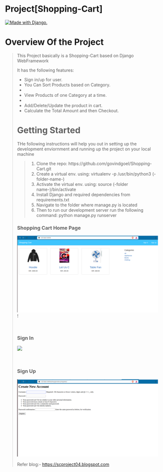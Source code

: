 # Project[Shopping-Cart]
<a href="http://www.djangoproject.com/"><img src="https://www.djangoproject.com/m/img/badges/djangomade124x25.gif" border="0" alt="Made with Django." title="Made with Django." /></a>
<h1> Overview Of the Project</h1>
<blockquote>
  <p>This Project basically is a Shopping-Cart based on Django WebFramework</p>
  <p>It has the following features:<p>
  <ul>
    <li>Sign in/up for user. </li>
    <li>You Can Sort Products based on Category.<li>
    <li>View Products of one Category at a time.<li>
    <li>Add/Delete/Update the product in cart. </li>
    <li>Calculate the Total Amount and then Checkout.</li>
  </ul>
</blockqoute>

<h1> Getting Started </h1>
<p>THe following instructions will help you out in setting up the development enviornment and running up the project on your local machine</p> 
<blockquote>
  <ol>
    <li>Clone the repo: https://github.com/govindgoel/Shopping-Cart.git</li>
    <li>Create a virtual env. using:  virtualenv -p /usr/bin/python3 (-folder-name-)</li>
    <li>Activate the virtual env. using:  source (-folder name-)/bin/activate</li>
    <li>Install Django and required dependencies from requirements.txt</li>
    <li>Navigate to the folder where manage.py is located</li>
    <li>Then to run our development server run the following command: python manage.py runserver</li>
  </ol>
</blockquote>

<h3> Shopping Cart Home Page</h3>
<p><img src="https://raw.githubusercontent.com/govindgoel/Project-Cart/master/img/Screenshot%20from%202019-12-24%2001-36-52.png">!</p><br>
<h3>Sign In</h3>
  <p><img src="https://raw.githubusercontent.com/govindgoel/Project-Cart/master/img/Screenshot%20from%202019-12-24%2001-40-   40.png"></p><br>
<h3>Sign Up</h3>
  <p><img src="https://raw.githubusercontent.com/govindgoel/Project-Cart/master/img/Screenshot%20from%202019-12-24%2001-40-46.png"><br>

Refer blog:- https://scproject04.blogspot.com <br>
